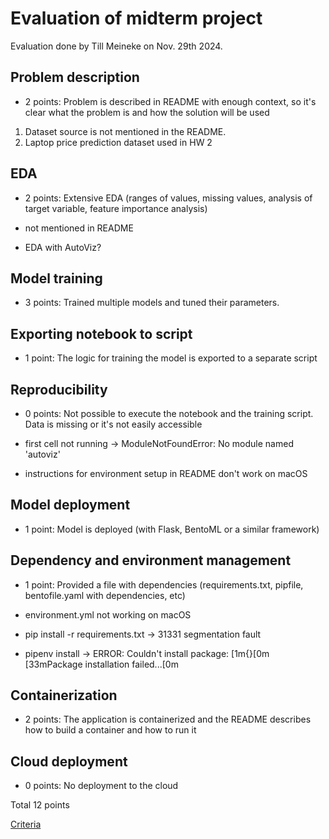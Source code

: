 # Evaluation of midterm project

Evaluation done by Till Meineke on Nov. 29th 2024.

## Problem description

* 2 points: Problem is described in README with enough context, so it's clear what the problem is and how the solution will be used

1. Dataset source is not mentioned in the README.
2. Laptop price prediction dataset used in HW 2

## EDA

* 2 points: Extensive EDA (ranges of values, missing values, analysis of target variable, feature importance analysis)

* not mentioned in README
* EDA with AutoViz?

## Model training

* 3 points: Trained multiple models and tuned their parameters.

## Exporting notebook to script

* 1 point: The logic for training the model is exported to a separate script

## Reproducibility

* 0 points: Not possible to execute the notebook and the training script. Data is missing or it's not easily accessible

* first cell not running -> ModuleNotFoundError: No module named 'autoviz'
* instructions for environment setup in README don't work on macOS

## Model deployment

* 1 point: Model is deployed (with Flask, BentoML or a similar framework)

## Dependency and environment management

* 1 point: Provided a file with dependencies (requirements.txt, pipfile, bentofile.yaml with dependencies, etc)

* environment.yml not working on macOS
* pip install -r requirements.txt -> 31331 segmentation fault
* pipenv install -> ERROR: Couldn't install package: [1m{}[0m [33mPackage installation failed...[0m

## Containerization

* 2 points: The application is containerized and the README describes how to build a container and how to run it

## Cloud deployment

* 0 points: No deployment to the cloud

Total 12 points

[Criteria](https://docs.google.com/spreadsheets/d/e/2PACX-1vQCwqAtkjl07MTW-SxWUK9GUvMQ3Pv_fF8UadcuIYLgHa0PlNu9BRWtfLgivI8xSCncQs82HDwGXSm3/pubhtml)
